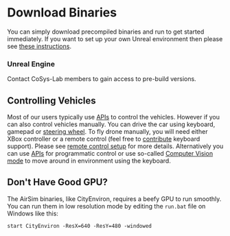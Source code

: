 # Download Binaries

You can simply download precompiled binaries and run to get started immediately. If you want to set up your own Unreal environment then please see [these instructions](https://cosysgit.uantwerpen.be/sensorsimulation/airsim/-/blob/master/docs/build_windows.md).

### Unreal Engine

Contact CoSys-Lab members to gain access to pre-build versions. 

## Controlling Vehicles
Most of our users typically use [APIs](apis.md) to control the vehicles. However if you can also control vehicles manually. You can drive the car using keyboard, gamepad or [steering wheel](steering_wheel_installation.md). To fly drone manually, you will need either XBox controller or a remote control (feel free to [contribute](../CONTRIBUTING.md) keyboard support). Please see [remote control setup](remote_control.md) for more details. Alternatively you can use [APIs](apis.md) for programmatic control or use so-called [Computer Vision mode](image_apis.md) to move around in environment using the keyboard.

## Don't Have Good GPU?
The AirSim binaries, like CityEnviron, requires a beefy GPU to run smoothly. You can run them in low resolution mode by editing the `run.bat` file on Windows like this:
```
start CityEnviron -ResX=640 -ResY=480 -windowed
```

